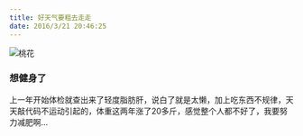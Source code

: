 ```yaml
---
title: 好天气要粗去走走
date: 2016/3/21 20:46:25
---
```

![桃花][image-1]
<!-- more -->
### 想健身了
上一年开始体检就查出来了轻度脂肪肝，说白了就是太懒，加上吃东西不规律，天天敲代码不运动引起的，体重这两年涨了20多斤，感觉整个人都不好了，我要努力减肥啊…
  
[image-1]:	http://pic.yupoo.com/tinyslik/FoydYFMI/medish.jpg "桃之夭夭，灼灼其华"
